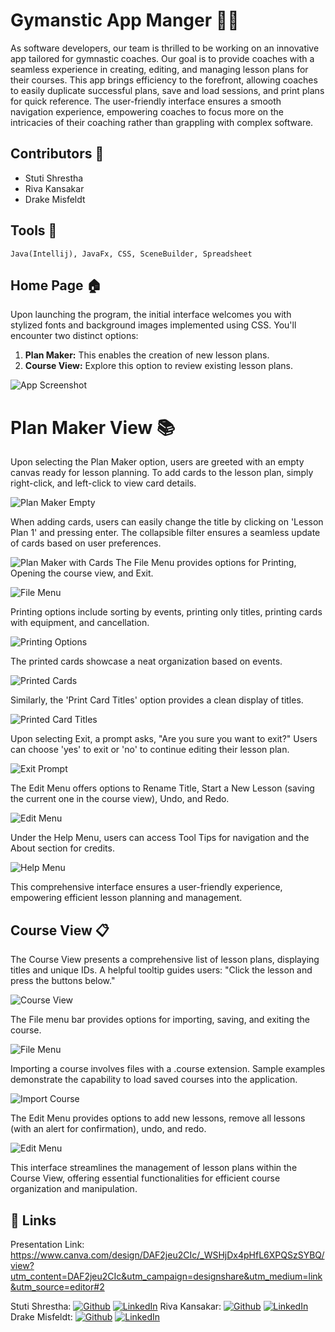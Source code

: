 
# Gymanstic App Manger 🤸‍♀

As software developers, our team is thrilled to be working on an innovative app tailored for gymnastic coaches. Our goal is to provide coaches with a seamless experience in creating, editing, and managing lesson plans for their courses. This app brings efficiency to the forefront, allowing coaches to easily duplicate successful plans, save and load sessions, and print plans for quick reference. The user-friendly interface ensures a smooth navigation experience, empowering coaches to focus more on the intricacies of their coaching rather than grappling with complex software.
 


## Contributors 📝

- Stuti Shrestha
- Riva Kansakar
- Drake Misfeldt




## Tools 🧰
    Java(Intellij), JavaFx, CSS, SceneBuilder, Spreadsheet


## Home Page 🏠
Upon launching the program, the initial interface welcomes you with stylized fonts and background images implemented using CSS. You'll encounter two distinct options:
1. **Plan Maker:** This enables the creation of new lesson plans.
2. **Course View:** Explore this option to review existing lesson plans.

![App Screenshot](https://github.com/AugustanaCSC305Fall23/EgretRepo/blob/main/PicturesGitHub/HP.png?raw=true) 


    
# Plan Maker View 📚

Upon selecting the Plan Maker option, users are greeted with an empty canvas ready for lesson planning. To add cards to the lesson plan, simply right-click, and left-click to view card details.

![Plan Maker Empty](https://github.com/AugustanaCSC305Fall23/EgretRepo/blob/main/PicturesGitHub/EmptyPM.png?raw=true)

When adding cards, users can easily change the title by clicking on 'Lesson Plan 1' and pressing enter. The collapsible filter ensures a seamless update of cards based on user preferences.

![Plan Maker with Cards](https://github.com/AugustanaCSC305Fall23/EgretRepo/blob/main/PicturesGitHub/FileMenuPM.png?raw=true)
The File Menu provides options for Printing, Opening the course view, and Exit.

![File Menu](https://github.com/AugustanaCSC305Fall23/EgretRepo/blob/main/PicturesGitHub/FileMenuPM.png?raw=true)

Printing options include sorting by events, printing only titles, printing cards with equipment, and cancellation.

![Printing Options](https://github.com/AugustanaCSC305Fall23/EgretRepo/blob/main/PicturesGitHub/PrintPM.png?raw=true)

The printed cards showcase a neat organization based on events.

![Printed Cards](https://github.com/AugustanaCSC305Fall23/EgretRepo/blob/main/PicturesGitHub/PrintCardPM.png?raw=true)

Similarly, the 'Print Card Titles' option provides a clean display of titles.

![Printed Card Titles](https://github.com/AugustanaCSC305Fall23/EgretRepo/blob/main/PicturesGitHub/PrintCardTiltePM.png?raw=true)

Upon selecting Exit, a prompt asks, "Are you sure you want to exit?" Users can choose 'yes' to exit or 'no' to continue editing their lesson plan.

![Exit Prompt](https://github.com/AugustanaCSC305Fall23/EgretRepo/blob/main/PicturesGitHub/ExitPM.png?raw=true)

The Edit Menu offers options to Rename Title, Start a New Lesson (saving the current one in the course view), Undo, and Redo.

![Edit Menu](https://github.com/AugustanaCSC305Fall23/EgretRepo/blob/main/PicturesGitHub/EditMenuPM.png?raw=true)

Under the Help Menu, users can access Tool Tips for navigation and the About section for credits.

![Help Menu](https://github.com/AugustanaCSC305Fall23/EgretRepo/blob/main/PicturesGitHub/HelpMenuPM.png?raw=true)

This comprehensive interface ensures a user-friendly experience, empowering efficient lesson planning and management.
## Course View 📋

The Course View presents a comprehensive list of lesson plans, displaying titles and unique IDs. A helpful tooltip guides users: "Click the lesson and press the buttons below."

![Course View](https://github.com/AugustanaCSC305Fall23/EgretRepo/blob/main/PicturesGitHub/CV.png?raw=true)

The File menu bar provides options for importing, saving, and exiting the course.

![File Menu](https://github.com/AugustanaCSC305Fall23/EgretRepo/blob/main/PicturesGitHub/FileMenuCV.png?raw=true)

Importing a course involves files with a .course extension. Sample examples demonstrate the capability to load saved courses into the application.

![Import Course](https://github.com/AugustanaCSC305Fall23/EgretRepo/blob/main/PicturesGitHub/ImportCV.png?raw=true)

The Edit Menu provides options to add new lessons, remove all lessons (with an alert for confirmation), undo, and redo.

![Edit Menu](https://github.com/AugustanaCSC305Fall23/EgretRepo/blob/main/PicturesGitHub/EditMenuCV.png?raw=true)

This interface streamlines the management of lesson plans within the Course View, offering essential functionalities for efficient course organization and manipulation.
## 🔗 Links

Presentation Link: https://www.canva.com/design/DAF2jeu2CIc/_WSHjDx4pHfL6XPQSzSYBQ/view?utm_content=DAF2jeu2CIc&utm_campaign=designshare&utm_medium=link&utm_source=editor#2 

Stuti Shrestha:
[![Github](https://img.shields.io/badge/github-181717?style=for-the-badge&logo=github&logoColor=white)](https://github.com/stutishrestha21)
[![LinkedIn](https://img.shields.io/badge/linkedin-0077B5?style=for-the-badge&logo=linkedin&logoColor=white)](https://www.linkedin.com/in/stuti-s-7b1536257)
Riva Kansakar:
[![Github](https://img.shields.io/badge/github-181717?style=for-the-badge&logo=github&logoColor=white)](https://github.com/rivakk)
[![LinkedIn](https://img.shields.io/badge/linkedin-0077B5?style=for-the-badge&logo=linkedin&logoColor=white)](https://www.linkedin.com/in/riva-kansakar-173092220/)
Drake Misfeldt:
[![Github](https://img.shields.io/badge/github-181717?style=for-the-badge&logo=github&logoColor=white)](https://github.com/Grumbumblior)
[![LinkedIn](https://img.shields.io/badge/linkedin-0077B5?style=for-the-badge&logo=linkedin&logoColor=white)](https://www.linkedin.com/in/drake-misfeldt-803501218/)
